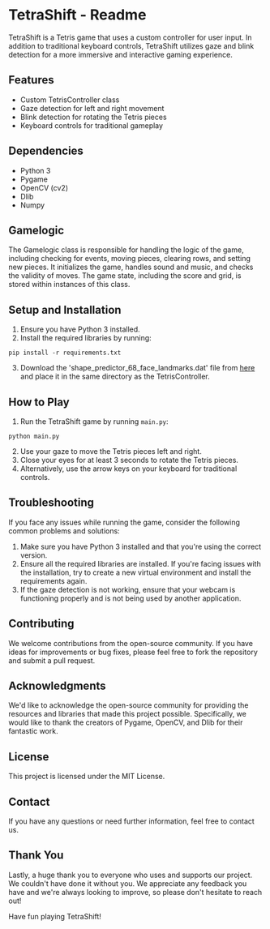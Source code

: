 # TetraShift - Readme

TetraShift is a Tetris game that uses a custom controller for user input. In addition to traditional keyboard controls, TetraShift utilizes gaze and blink detection for a more immersive and interactive gaming experience.

## Features

- Custom TetrisController class
- Gaze detection for left and right movement
- Blink detection for rotating the Tetris pieces
- Keyboard controls for traditional gameplay

## Dependencies

- Python 3
- Pygame
- OpenCV (cv2)
- Dlib
- Numpy

## Gamelogic

The Gamelogic class is responsible for handling the logic of the game, including checking for events, moving pieces, clearing rows, and setting new pieces. It initializes the game, handles sound and music, and checks the validity of moves. The game state, including the score and grid, is stored within instances of this class.

## Setup and Installation

1. Ensure you have Python 3 installed.
2. Install the required libraries by running:

```
pip install -r requirements.txt
```

3. Download the 'shape_predictor_68_face_landmarks.dat' file from [here](http://dlib.net/files/shape_predictor_68_face_landmarks.dat.bz2) and place it in the same directory as the TetrisController.

## How to Play

1. Run the TetraShift game by running `main.py`:

```
python main.py
```

2. Use your gaze to move the Tetris pieces left and right.
3. Close your eyes for at least 3 seconds to rotate the Tetris pieces.
4. Alternatively, use the arrow keys on your keyboard for traditional controls.

## Troubleshooting

If you face any issues while running the game, consider the following common problems and solutions:

1. Make sure you have Python 3 installed and that you're using the correct version.
2. Ensure all the required libraries are installed. If you're facing issues with the installation, try to create a new virtual environment and install the requirements again.
3. If the gaze detection is not working, ensure that your webcam is functioning properly and is not being used by another application.

## Contributing

We welcome contributions from the open-source community. If you have ideas for improvements or bug fixes, please feel free to fork the repository and submit a pull request.

## Acknowledgments

We'd like to acknowledge the open-source community for providing the resources and libraries that made this project possible. Specifically, we would like to thank the creators of Pygame, OpenCV, and Dlib for their fantastic work.

## License

This project is licensed under the MIT License.

## Contact

If you have any questions or need further information, feel free to contact us.

## Thank You

Lastly, a huge thank you to everyone who uses and supports our project. We couldn't have done it without you. We appreciate any feedback you have and we're always looking to improve, so please don't hesitate to reach out!

Have fun playing TetraShift!
